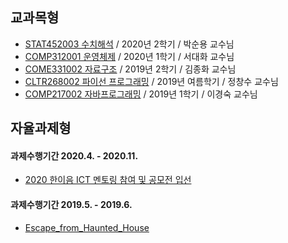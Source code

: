 ## 교과목형
- [STAT452003 수치해석](https://github.com/zbumjin97/20202_Numerical_Analysis) / 2020년 2학기 / 박순용 교수님
- [COMP312001 운영체제](https://github.com/zbumjin97/20201_Operating_Systems) / 2020년 1학기 / 서대화 교수님
- [COME331002 자료구조](https://github.com/zbumjin97/20192_Data_Structure) / 2019년 2학기 / 김종화 교수님
- [CLTR268002 파이선 프로그래밍](https://github.com/zbumjin97/2019S_Python_Programming) / 2019년 여름학기 / 정창수 교수님
- [COMP217002 자바프로그래밍](https://github.com/zbumjin97/20191_Java_Programming) / 2019년 1학기 / 이경숙 교수님

## 자율과제형
#### 과제수행기간 2020.4. - 2020.11.
- [2020 한이음 ICT 멘토링 참여 및 공모전 입선](https://github.com/zbumjin97/Hanium)
#### 과제수행기간 2019.5. - 2019.6.
- [Escape_from_Haunted_House](https://github.com/zbumjin97/Escape_from_Haunted_House)
